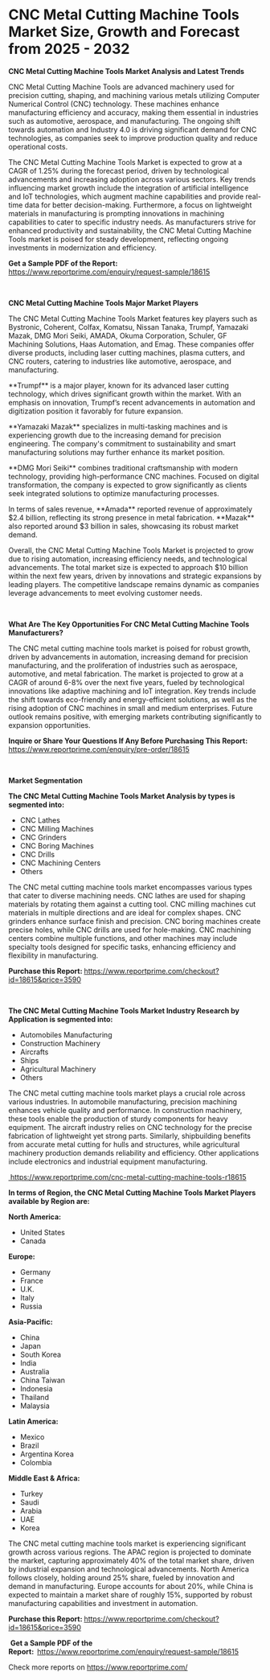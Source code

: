 <p><h1>CNC Metal Cutting Machine Tools Market Size, Growth and Forecast from 2025 - 2032</h1></p><p><strong>CNC Metal Cutting Machine Tools Market Analysis and Latest Trends</strong></p>
<p><p>CNC Metal Cutting Machine Tools are advanced machinery used for precision cutting, shaping, and machining various metals utilizing Computer Numerical Control (CNC) technology. These machines enhance manufacturing efficiency and accuracy, making them essential in industries such as automotive, aerospace, and manufacturing. The ongoing shift towards automation and Industry 4.0 is driving significant demand for CNC technologies, as companies seek to improve production quality and reduce operational costs.</p><p>The CNC Metal Cutting Machine Tools Market is expected to grow at a CAGR of 1.25% during the forecast period, driven by technological advancements and increasing adoption across various sectors. Key trends influencing market growth include the integration of artificial intelligence and IoT technologies, which augment machine capabilities and provide real-time data for better decision-making. Furthermore, a focus on lightweight materials in manufacturing is prompting innovations in machining capabilities to cater to specific industry needs. As manufacturers strive for enhanced productivity and sustainability, the CNC Metal Cutting Machine Tools market is poised for steady development, reflecting ongoing investments in modernization and efficiency.</p></p>
<p><strong>Get a Sample PDF of the Report:&nbsp;</strong> <a href="https://www.reportprime.com/enquiry/request-sample/18615?utm_campaign=2935&utm_medium=2&utm_source=Github&utm_content=ia&utm_term=19032025&utm_id=cnc-metal-cutting-machine-tools">https://www.reportprime.com/enquiry/request-sample/18615</a></p>
<p>&nbsp;</p>
<p><strong>CNC Metal Cutting Machine Tools Major Market Players</strong></p>
<p><p>The CNC Metal Cutting Machine Tools Market features key players such as Bystronic, Coherent, Colfax, Komatsu, Nissan Tanaka, Trumpf, Yamazaki Mazak, DMG Mori Seiki, AMADA, Okuma Corporation, Schuler, GF Machining Solutions, Haas Automation, and Emag. These companies offer diverse products, including laser cutting machines, plasma cutters, and CNC routers, catering to industries like automotive, aerospace, and manufacturing.</p><p>**Trumpf** is a major player, known for its advanced laser cutting technology, which drives significant growth within the market. With an emphasis on innovation, Trumpf’s recent advancements in automation and digitization position it favorably for future expansion. </p><p>**Yamazaki Mazak** specializes in multi-tasking machines and is experiencing growth due to the increasing demand for precision engineering. The company's commitment to sustainability and smart manufacturing solutions may further enhance its market position.</p><p>**DMG Mori Seiki** combines traditional craftsmanship with modern technology, providing high-performance CNC machines. Focused on digital transformation, the company is expected to grow significantly as clients seek integrated solutions to optimize manufacturing processes.</p><p>In terms of sales revenue, **Amada** reported revenue of approximately $2.4 billion, reflecting its strong presence in metal fabrication. **Mazak** also reported around $3 billion in sales, showcasing its robust market demand. </p><p>Overall, the CNC Metal Cutting Machine Tools Market is projected to grow due to rising automation, increasing efficiency needs, and technological advancements. The total market size is expected to approach $10 billion within the next few years, driven by innovations and strategic expansions by leading players. The competitive landscape remains dynamic as companies leverage advancements to meet evolving customer needs.</p></p>
<p>&nbsp;</p>
<p><strong>What Are The Key Opportunities For CNC Metal Cutting Machine Tools Manufacturers?</strong></p>
<p><p>The CNC metal cutting machine tools market is poised for robust growth, driven by advancements in automation, increasing demand for precision manufacturing, and the proliferation of industries such as aerospace, automotive, and metal fabrication. The market is projected to grow at a CAGR of around 6-8% over the next five years, fueled by technological innovations like adaptive machining and IoT integration. Key trends include the shift towards eco-friendly and energy-efficient solutions, as well as the rising adoption of CNC machines in small and medium enterprises. Future outlook remains positive, with emerging markets contributing significantly to expansion opportunities.</p></p>
<p><strong>Inquire or Share Your Questions If Any Before Purchasing This Report:</strong> <a href="https://www.reportprime.com/enquiry/pre-order/18615?utm_campaign=2935&utm_medium=2&utm_source=Github&utm_content=ia&utm_term=19032025&utm_id=cnc-metal-cutting-machine-tools">https://www.reportprime.com/enquiry/pre-order/18615</a></p>
<p>&nbsp;</p>
<p><strong>Market Segmentation</strong></p>
<p><strong>The CNC Metal Cutting Machine Tools Market Analysis by types is segmented into:</strong></p>
<p><ul><li>CNC Lathes</li><li>CNC Milling Machines</li><li>CNC Grinders</li><li>CNC Boring Machines</li><li>CNC Drills</li><li>CNC Machining Centers</li><li>Others</li></ul></p>
<p><p>The CNC metal cutting machine tools market encompasses various types that cater to diverse machining needs. CNC lathes are used for shaping materials by rotating them against a cutting tool. CNC milling machines cut materials in multiple directions and are ideal for complex shapes. CNC grinders enhance surface finish and precision. CNC boring machines create precise holes, while CNC drills are used for hole-making. CNC machining centers combine multiple functions, and other machines may include specialty tools designed for specific tasks, enhancing efficiency and flexibility in manufacturing.</p></p>
<p><strong>Purchase this Report:&nbsp;</strong><a href="https://www.reportprime.com/checkout?id=18615&price=3590&utm_campaign=2935&utm_medium=2&utm_source=Github&utm_content=ia&utm_term=19032025&utm_id=cnc-metal-cutting-machine-tools">https://www.reportprime.com/checkout?id=18615&price=3590</a></p>
<p>&nbsp;</p>
<p><strong>The CNC Metal Cutting Machine Tools Market Industry Research by Application is segmented into:</strong></p>
<p><ul><li>Automobiles Manufacturing</li><li>Construction Machinery</li><li>Aircrafts</li><li>Ships</li><li>Agricultural Machinery</li><li>Others</li></ul></p>
<p><p>The CNC metal cutting machine tools market plays a crucial role across various industries. In automobile manufacturing, precision machining enhances vehicle quality and performance. In construction machinery, these tools enable the production of sturdy components for heavy equipment. The aircraft industry relies on CNC technology for the precise fabrication of lightweight yet strong parts. Similarly, shipbuilding benefits from accurate metal cutting for hulls and structures, while agricultural machinery production demands reliability and efficiency. Other applications include electronics and industrial equipment manufacturing.</p></p>
<p><a href="https://www.reportprime.com/cnc-metal-cutting-machine-tools-r18615?utm_campaign=2935&utm_medium=2&utm_source=Github&utm_content=ia&utm_term=19032025&utm_id=cnc-metal-cutting-machine-tools">&nbsp;https://www.reportprime.com/cnc-metal-cutting-machine-tools-r18615</a></p>
<p><strong>In terms of Region, the CNC Metal Cutting Machine Tools Market Players available by Region are:</strong></p>
<p>
    <p> <strong> North America: </strong>
        <ul>
            <li>United States</li>
            <li>Canada</li>
        </ul>
        </p> 
    <p> <strong> Europe: </strong>
        <ul>
            <li>Germany</li>
            <li>France</li>
            <li>U.K.</li>
            <li>Italy</li>
            <li>Russia</li>
        </ul>
        </p> 
    <p> <strong> Asia-Pacific: </strong>
        <ul>
            <li>China</li>
            <li>Japan</li>
            <li>South Korea</li>
            <li>India</li>
            <li>Australia</li>
            <li>China Taiwan</li>
            <li>Indonesia</li>
            <li>Thailand</li>
            <li>Malaysia</li>
        </ul>
        </p> 
    <p> <strong> Latin America: </strong>
        <ul>
            <li>Mexico</li>
            <li>Brazil</li>
            <li>Argentina Korea</li>
            <li>Colombia</li>
        </ul>
        </p> 
    <p> <strong> Middle East & Africa: </strong>
        <ul>
            <li>Turkey</li>
            <li>Saudi</li>
            <li>Arabia</li>
            <li>UAE</li>
            <li>Korea</li>
        </ul>
    </p>
    </p>
<p><p>The CNC metal cutting machine tools market is experiencing significant growth across various regions. The APAC region is projected to dominate the market, capturing approximately 40% of the total market share, driven by industrial expansion and technological advancements. North America follows closely, holding around 25% share, fueled by innovation and demand in manufacturing. Europe accounts for about 20%, while China is expected to maintain a market share of roughly 15%, supported by robust manufacturing capabilities and investment in automation.</p></p>
<p><strong>Purchase this Report: </strong><a href="https://www.reportprime.com/checkout?id=18615&price=3590&utm_campaign=2935&utm_medium=2&utm_source=Github&utm_content=ia&utm_term=19032025&utm_id=cnc-metal-cutting-machine-tools">https://www.reportprime.com/checkout?id=18615&price=3590</a></p>
<p>&nbsp;<strong>Get a Sample PDF of the Report:&nbsp;&nbsp;</strong><a href="https://www.reportprime.com/enquiry/request-sample/18615?utm_campaign=2935&utm_medium=2&utm_source=Github&utm_content=ia&utm_term=19032025&utm_id=cnc-metal-cutting-machine-tools">https://www.reportprime.com/enquiry/request-sample/18615</a></p>
<p><strong></strong></p>
<p>Check more reports on <a href="https://www.reportprime.com/?utm_campaign=2935&utm_medium=2&utm_source=Github&utm_content=ia&utm_term=19032025&utm_id=cnc-metal-cutting-machine-tools">https://www.reportprime.com/</a></p>
